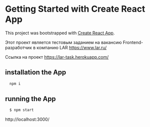# Getting Started with Create React App

This project was bootstrapped with [Create React App](https://github.com/facebook/create-react-app).

Этот проект является тестовым заданием на вакансию Frontend-разработчик в компанию LAR https://www.lar.ru/

Ссылка на проект https://lar-task.herokuapp.com/

## installation the App

```bash 
  npm i
```

## running the App

```bash
  $ npm start
```
http://localhost:3000/
